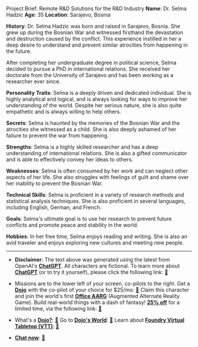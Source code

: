 Project Brief: Remote R&D Solutions for the R&D Industry
**Name**: Dr. Selma Hadzic
**Age**: 35
**Location**: Sarajevo, Bosnia

**History**: Dr. Selma Hadzic was born and raised in Sarajevo, Bosnia. She grew up during the Bosnian War and witnessed firsthand the devastation and destruction caused by the conflict. This experience instilled in her a deep desire to understand and prevent similar atrocities from happening in the future.

After completing her undergraduate degree in political science, Selma decided to pursue a PhD in international relations. She received her doctorate from the University of Sarajevo and has been working as a researcher ever since.

**Personality Traits**: Selma is a deeply driven and dedicated individual. She is highly analytical and logical, and is always looking for ways to improve her understanding of the world. Despite her serious nature, she is also quite empathetic and is always willing to help others.

**Secrets**: Selma is haunted by the memories of the Bosnian War and the atrocities she witnessed as a child. She is also deeply ashamed of her failure to prevent the war from happening.

**Strengths**: Selma is a highly skilled researcher and has a deep understanding of international relations. She is also a gifted communicator and is able to effectively convey her ideas to others.

**Weaknesses**: Selma is often consumed by her work and can neglect other aspects of her life. She also struggles with feelings of guilt and shame over her inability to prevent the Bosnian War.

**Technical Skills**: Selma is proficient in a variety of research methods and statistical analysis techniques. She is also proficient in several languages, including English, German, and French.

**Goals**: Selma's ultimate goal is to use her research to prevent future conflicts and promote peace and stability in the world.

**Hobbies**: In her free time, Selma enjoys reading and writing. She is also an avid traveler and enjoys exploring new cultures and meeting new people.

---
* **Disclaimer**: The text above was generated using the latest from OpenAI's [**ChatGPT**](https://openai.com/blog/chatgpt/).  All characters are fictional.  To learn more about [**ChatGPT**](https://openai.com/blog/chatgpt/) (or to try it yourself), please click the following link: [:closed_book:](https://openai.com/blog/chatgpt/)

* Missions are to the lower left of your screen, co-pilots to the right. Get a [**Dojo**](https://workmates.live/marketplace) with the co-pilot of your choice for $25/mo: [:green_book:](https://workmates.live/marketplace) Claim this character and join the world's first [**Office AARG**](https://dojos.world) (Augmented Alternate Reality Game). Build real-world things with a dash of fantasy! [**25% off**](https://blog.workmates.live/deal-on-a-dojo) for a limited time, via the following link: [:green_book:](https://blog.workmates.live/deal-on-a-dojo) 

* What's a [**Dojo?**](https://workdojos.com): [:blue_book:](https://workdojos.com)  Go to [**Dojo's World**](https://dojos.world): [:blue_book:](https://dojos.world)  Learn about [**Foundry Virtual Tabletop (VTT)**](https://foundryvtt.com): [:closed_book:](https://foundryvtt.com/)

* [**Chat now**](https://chat.workmates.live/channel/support): [:ledger:](https://chat.workmates.live/channel/support)